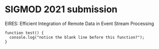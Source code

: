 # SIGMOD 2021 submission
EIRES: Efficient Integration of Remote Data in Event Stream Processing

```
function test() {
  console.log("notice the blank line before this function?");
}
```
